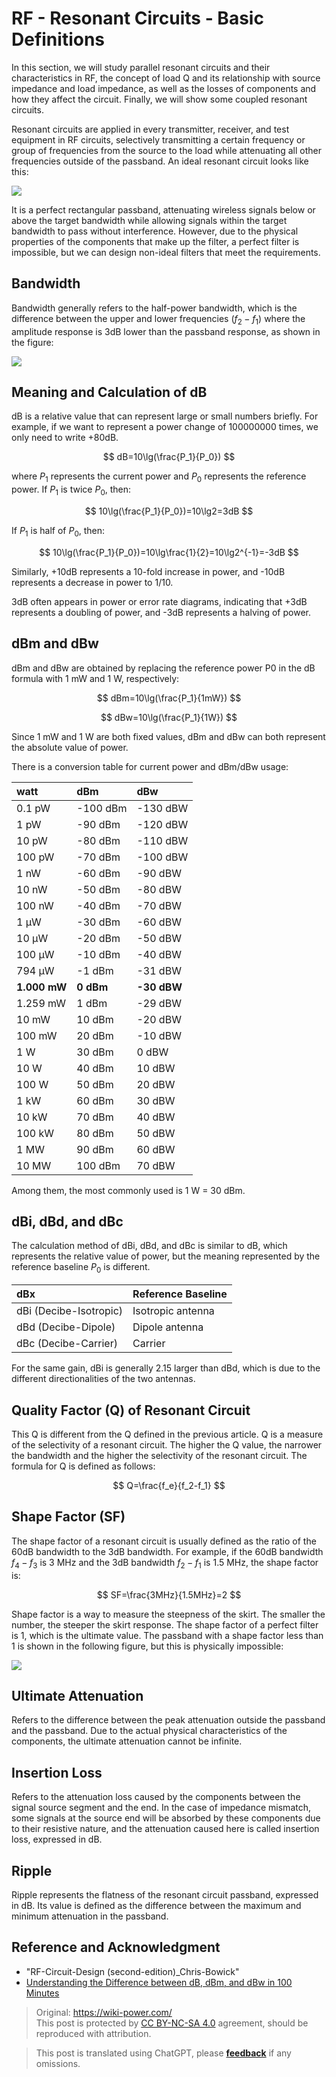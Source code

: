 # RF - Resonant Circuits - Basic Definitions

In this section, we will study parallel resonant circuits and their characteristics in RF, the concept of load Q and its relationship with source impedance and load impedance, as well as the losses of components and how they affect the circuit. Finally, we will show some coupled resonant circuits.

Resonant circuits are applied in every transmitter, receiver, and test equipment in RF circuits, selectively transmitting a certain frequency or group of frequencies from the source to the load while attenuating all other frequencies outside of the passband. An ideal resonant circuit looks like this:

![](https://f004.backblazeb2.com/file/wiki-media/img/20220411160533.png)

It is a perfect rectangular passband, attenuating wireless signals below or above the target bandwidth while allowing signals within the target bandwidth to pass without interference. However, due to the physical properties of the components that make up the filter, a perfect filter is impossible, but we can design non-ideal filters that meet the requirements.

## Bandwidth

Bandwidth generally refers to the half-power bandwidth, which is the difference between the upper and lower frequencies ($f_2-f_1$) where the amplitude response is 3dB lower than the passband response, as shown in the figure:

![](https://f004.backblazeb2.com/file/wiki-media/img/20220411161650.png)

## Meaning and Calculation of dB

dB is a relative value that can represent large or small numbers briefly. For example, if we want to represent a power change of 100000000 times, we only need to write +80dB.

$$
dB=10\lg(\frac{P_1}{P_0})
$$

where $P_1$ represents the current power and $P_0$ represents the reference power. If $P_1$ is twice $P_0$, then:

$$
10\lg(\frac{P_1}{P_0})=10\lg2=3dB
$$

If $P_1$ is half of $P_0$, then:

$$
10\lg(\frac{P_1}{P_0})=10\lg\frac{1}{2}=10\lg2^{-1}=-3dB
$$

Similarly, +10dB represents a 10-fold increase in power, and -10dB represents a decrease in power to 1/10.

3dB often appears in power or error rate diagrams, indicating that +3dB represents a doubling of power, and -3dB represents a halving of power.

## dBm and dBw

dBm and dBw are obtained by replacing the reference power P0 in the dB formula with 1 mW and 1 W, respectively:

$$
dBm=10\lg(\frac{P_1}{1mW})
$$

$$
dBw=10\lg(\frac{P_1}{1W})
$$

Since 1 mW and 1 W are both fixed values, dBm and dBw can both represent the absolute value of power.

There is a conversion table for current power and dBm/dBw usage:



| watt         | dBm       | dBw         |
| :----------- | :-------- | :---------- |
| 0.1 pW       | -100 dBm  | -130 dBW    |
| 1 pW         | -90 dBm   | -120 dBW    |
| 10 pW        | -80 dBm   | -110 dBW    |
| 100 pW       | -70 dBm   | -100 dBW    |
| 1 nW         | -60 dBm   | -90 dBW     |
| 10 nW        | -50 dBm   | -80 dBW     |
| 100 nW       | -40 dBm   | -70 dBW     |
| 1 μW         | -30 dBm   | -60 dBW     |
| 10 μW        | -20 dBm   | -50 dBW     |
| 100 μW       | -10 dBm   | -40 dBW     |
| 794 μW       | -1 dBm    | -31 dBW     |
| **1.000 mW** | **0 dBm** | **-30 dBW** |
| 1.259 mW     | 1 dBm     | -29 dBW     |
| 10 mW        | 10 dBm    | -20 dBW     |
| 100 mW       | 20 dBm    | -10 dBW     |
| 1 W          | 30 dBm    | 0 dBW       |
| 10 W         | 40 dBm    | 10 dBW      |
| 100 W        | 50 dBm    | 20 dBW      |
| 1 kW         | 60 dBm    | 30 dBW      |
| 10 kW        | 70 dBm    | 40 dBW      |
| 100 kW       | 80 dBm    | 50 dBW      |
| 1 MW         | 90 dBm    | 60 dBW      |
| 10 MW        | 100 dBm   | 70 dBW      |

Among them, the most commonly used is 1 W = 30 dBm.

## dBi, dBd, and dBc

The calculation method of dBi, dBd, and dBc is similar to dB, which represents the relative value of power, but the meaning represented by the reference baseline $P_0$ is different.

| dBx                     | Reference Baseline                 |
| :---------------------- | :-------------------------------- |
| dBi (Decibe-Isotropic)  | Isotropic antenna                  |
| dBd (Decibe-Dipole)     | Dipole antenna                     |
| dBc (Decibe-Carrier)    | Carrier                             |

For the same gain, dBi is generally 2.15 larger than dBd, which is due to the different directionalities of the two antennas.

## Quality Factor (Q) of Resonant Circuit

This Q is different from the Q defined in the previous article. Q is a measure of the selectivity of a resonant circuit. The higher the Q value, the narrower the bandwidth and the higher the selectivity of the resonant circuit. The formula for Q is defined as follows:

$$
Q=\frac{f_e}{f_2-f_1}
$$

## Shape Factor (SF)

The shape factor of a resonant circuit is usually defined as the ratio of the 60dB bandwidth to the 3dB bandwidth. For example, if the 60dB bandwidth $f_4-f_3$ is 3 MHz and the 3dB bandwidth $f_2-f_1$ is 1.5 MHz, the shape factor is:

$$
SF=\frac{3MHz}{1.5MHz}=2
$$

Shape factor is a way to measure the steepness of the skirt. The smaller the number, the steeper the skirt response. The shape factor of a perfect filter is 1, which is the ultimate value. The passband with a shape factor less than 1 is shown in the following figure, but this is physically impossible:

![](https://f004.backblazeb2.com/file/wiki-media/img/20220411163003.png)

## Ultimate Attenuation

Refers to the difference between the peak attenuation outside the passband and the passband. Due to the actual physical characteristics of the components, the ultimate attenuation cannot be infinite.

## Insertion Loss

Refers to the attenuation loss caused by the components between the signal source segment and the end. In the case of impedance mismatch, some signals at the source end will be absorbed by these components due to their resistive nature, and the attenuation caused here is called insertion loss, expressed in dB.

## Ripple

Ripple represents the flatness of the resonant circuit passband, expressed in dB. Its value is defined as the difference between the maximum and minimum attenuation in the passband.

## Reference and Acknowledgment

- "RF-Circuit-Design (second-edition)_Chris-Bowick"
- [Understanding the Difference between dB, dBm, and dBw in 100 Minutes](https://mp.weixin.qq.com/s/R2JhFOAvphBExxE2xb951Q)

> Original: <https://wiki-power.com/>  
> This post is protected by [CC BY-NC-SA 4.0](https://creativecommons.org/licenses/by/4.0/deed.en) agreement, should be reproduced with attribution.

> This post is translated using ChatGPT, please [**feedback**](https://github.com/linyuxuanlin/Wiki_MkDocs/issues/new) if any omissions.